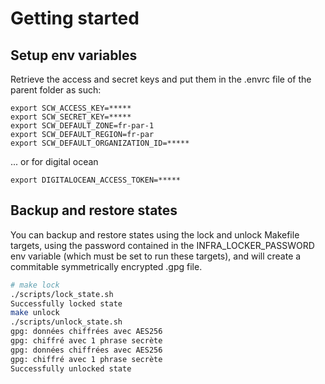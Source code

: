 # Getting started

## Setup env variables

Retrieve the access and secret keys and put them in the .envrc file of the parent folder as such:

```
export SCW_ACCESS_KEY=*****
export SCW_SECRET_KEY=*****
export SCW_DEFAULT_ZONE=fr-par-1
export SCW_DEFAULT_REGION=fr-par
export SCW_DEFAULT_ORGANIZATION_ID=*****
```

... or for digital ocean

```
export DIGITALOCEAN_ACCESS_TOKEN=*****
```

## Backup and restore states

You can backup and restore states using the lock and unlock Makefile targets, using the password contained in the INFRA_LOCKER_PASSWORD env variable (which must be set to run these targets), and will create a commitable symmetrically encrypted .gpg file.

``` bash
# make lock
./scripts/lock_state.sh
Successfully locked state
make unlock
./scripts/unlock_state.sh
gpg: données chiffrées avec AES256
gpg: chiffré avec 1 phrase secrète
gpg: données chiffrées avec AES256
gpg: chiffré avec 1 phrase secrète
Successfully unlocked state
```
